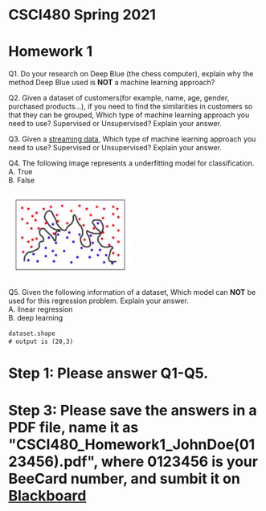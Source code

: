 # CSCI480 Spring 2021
# Homework 1

Q1. Do your research on Deep Blue (the chess computer), explain why the method Deep Blue used is **NOT** a machine learning approach?<br>


Q2. Given a dataset of customers(for example, name, age, gender, purchased products...), if you need to find the similarities 
in customers so that they can be grouped, 
Which type of machine learning approach you need to use? Supervised or Unsupervised? Explain your answer.<br>

Q3. Given a [streaming data](https://en.wikipedia.org/wiki/Streaming_data#:~:text=Streaming%20data%20is%20data%20that,to%20all%20of%20the%20data.), 
Which type of machine learning approach you need to use? Supervised or Unsupervised? Explain your answer.<br>


Q4. The following image represents a underfitting model for classification.<br>
A. True<br>
B. False<br>

![](../Resources/HW1-overfitting.png)

Q5. Given the following information of a dataset, Which model can **NOT** be used for this regression problem. Explain your answer.<br>
A. linear regression<br>
B. deep learning<br>

~~~~
dataset.shape
# output is (20,3)
~~~~

# Step 1: Please answer Q1-Q5.
# Step 3: Please save the answers in a PDF file, name it as "CSCI480_Homework1_JohnDoe(0123456).pdf", where 0123456 is your BeeCard number, and sumbit it on [Blackboard](https://blackboard.sau.edu/webapps/login/)
